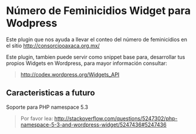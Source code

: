 Número de Feminicidios Widget para Wodpress
================================

Este plugin que nos ayuda a llevar el conteo del número de feminicidios en el sitio http://consorciooaxaca.org.mx/

Este plugin, tambien puede servir como snippet base para, desarrollar tus propios Widgets en Wordpress, para mayor información consultar:

> http://codex.wordpress.org/Widgets_API


Caracteristicas a futuro
---------------------------------

Soporte para PHP namespace 5.3
> Por favor lea: http://stackoverflow.com/questions/5247302/php-namespace-5-3-and-wordpress-widget/5247436#5247436
